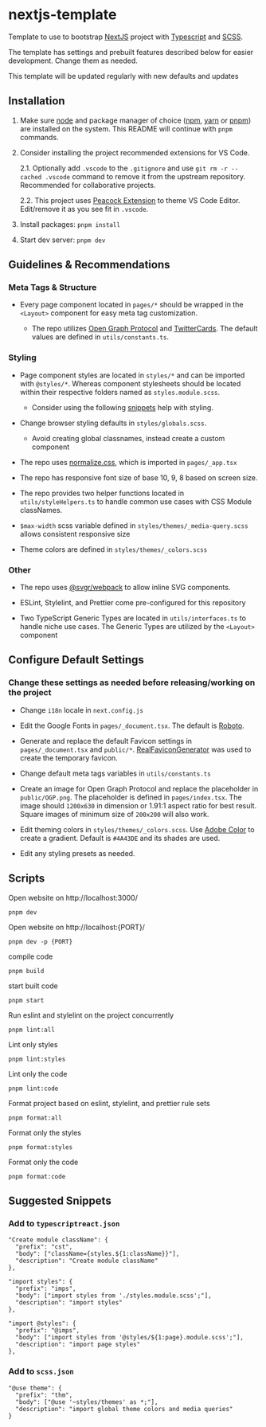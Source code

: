 # nextjs-template

Template to use to bootstrap [NextJS](https://nextjs.org/) project with [Typescript](https://www.typescriptlang.org/) and [SCSS](https://sass-lang.com/).

The template has settings and prebuilt features described below for easier development. Change them as needed.

This template will be updated regularly with new defaults and updates

## Installation

1. Make sure [node](https://nodejs.org/en/) and package manager of choice ([npm](https://nodejs.org/en/), [yarn](https://classic.yarnpkg.com/) or [pnpm](https://pnpm.io/installation)) are installed on the system. This README will continue with `pnpm` commands.

2. Consider installing the project recommended extensions for VS Code.

   2.1. Optionally add `.vscode` to the `.gitignore` and use `git rm -r --cached .vscode` command to remove it from the upstream repository. Recommended for collaborative projects.

   2.2. This project uses [Peacock Extension](https://marketplace.visualstudio.com/items?itemName=johnpapa.vscode-peacock) to theme VS Code Editor. Edit/remove it as you see fit in `.vscode`.

3. Install packages: `pnpm install`

4. Start dev server: `pnpm dev`

## Guidelines & Recommendations

### Meta Tags & Structure

- Every page component located in `pages/*` should be wrapped in the `<Layout>` component for easy meta tag customization.

  - The repo utilizes [Open Graph Protocol](https://opengraphprotocol.org/) and [TwitterCards](https://developer.twitter.com/en/docs/twitter-for-websites/cards/overview/abouts-cards). The default values are defined in `utils/constants.ts`.

### Styling

- Page component styles are located in `styles/*` and can be imported with `@styles/*`. Whereas component stylesheets should be located within their respective folders named as `styles.module.scss`.

  - Consider using the following [snippets](#suggested-snippets) help with styling.

- Change browser styling defaults in `styles/globals.scss`.

  - Avoid creating global classnames, instead create a custom component

- The repo uses [normalize.css](https://www.npmjs.com/package/normalize.css), which is imported in `pages/_app.tsx`

- The repo has responsive font size of base 10, 9, 8 based on screen size.

- The repo provides two helper functions located in `utils/styleHelpers.ts` to handle common use cases with CSS Module classNames.

- `$max-width` scss variable defined in `styles/themes/_media-query.scss` allows consistent responsive size

- Theme colors are defined in `styles/themes/_colors.scss`

### Other

- The repo uses [@svgr/webpack](https://www.npmjs.com/package/@svgr/webpack) to allow inline SVG components.

- ESLint, Stylelint, and Prettier come pre-configured for this repository

- Two TypeScript Generic Types are located in `utils/interfaces.ts` to handle niche use cases. The Generic Types are utilized by the `<Layout>` component

## Configure Default Settings

### Change these settings as needed before releasing/working on the project

- Change `i18n` locale in `next.config.js`

- Edit the Google Fonts in `pages/_document.tsx`. The default is [Roboto](https://fonts.google.com/specimen/Roboto).

- Generate and replace the default Favicon settings in `pages/_document.tsx` and `public/*`. [RealFaviconGenerator](https://realfavicongenerator.net) was used to create the temporary favicon.

- Change default meta tags variables in `utils/constants.ts`

- Create an image for Open Graph Protocol and replace the placeholder in `public/OGP.png`. The placeholder is defined in `pages/index.tsx`. The image should `1200x630` in dimension or 1.91:1 aspect ratio for best result. Square images of minimum size of `200x200` will also work.

- Edit theming colors in `styles/themes/_colors.scss`. Use [Adobe Color](https://color.adobe.com/) to create a gradient. Default is `#4A43DE` and its shades are used.

- Edit any styling presets as needed.

## Scripts

Open website on http://localhost:3000/

```
pnpm dev
```

Open website on http://localhost:{PORT}/

```
pnpm dev -p {PORT}
```

compile code

```
pnpm build
```

start built code

```
pnpm start
```

Run eslint and stylelint on the project concurrently

```
pnpm lint:all
```

Lint only styles

```
pnpm lint:styles
```

Lint only the code

```
pnpm lint:code
```

Format project based on eslint, stylelint, and prettier rule sets

```
pnpm format:all
```

Format only the styles

```
pnpm format:styles
```

Format only the code

```
pnpm format:code
```

## Suggested Snippets

### Add to `typescriptreact.json`

```
"Create module className": {
  "prefix": "cst",
  "body": ["className={styles.${1:className}}"],
  "description": "Create module className"
},

"import styles": {
  "prefix": "imps",
  "body": ["import styles from './styles.module.scss';"],
  "description": "import styles"
},

"import @styles": {
  "prefix": "@imps",
  "body": ["import styles from '@styles/${1:page}.module.scss';"],
  "description": "import page styles"
},
```

### Add to `scss.json`

```
"@use theme": {
  "prefix": "thm",
  "body": ["@use '~styles/themes' as *;"],
  "description": "import global theme colors and media queries"
}
```
